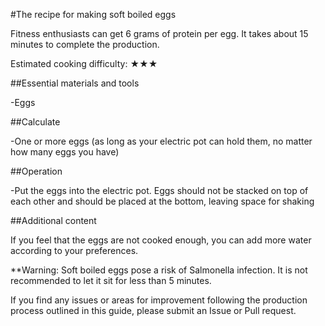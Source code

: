 #The recipe for making soft boiled eggs

Fitness enthusiasts can get 6 grams of protein per egg. It takes about 15 minutes to complete the production.

Estimated cooking difficulty: ★★★

##Essential materials and tools

-Eggs

##Calculate

-One or more eggs (as long as your electric pot can hold them, no matter how many eggs you have)

##Operation

-Put the eggs into the electric pot. Eggs should not be stacked on top of each other and should be placed at the bottom, leaving space for shaking

##Additional content

If you feel that the eggs are not cooked enough, you can add more water according to your preferences.

**Warning: Soft boiled eggs pose a risk of Salmonella infection. It is not recommended to let it sit for less than 5 minutes.

If you find any issues or areas for improvement following the production process outlined in this guide, please submit an Issue or Pull request.